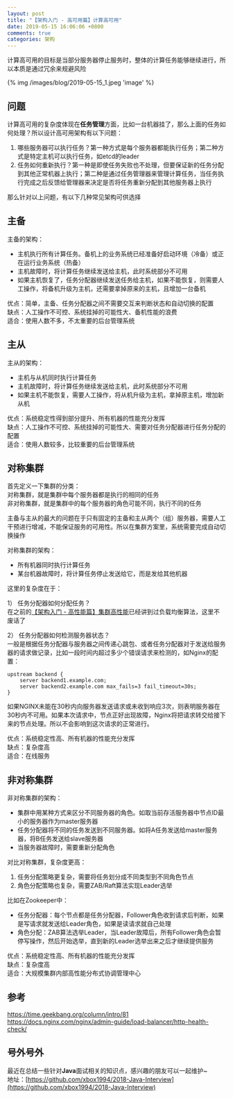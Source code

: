 ```yaml
---
layout: post
title: "【架构入门 - 高可用篇】计算高可用"
date: 2019-05-15 16:06:06 +0800
comments: true
categories: 架构
---
```


计算高可用的目标是当部分服务器停止服务时，整体的计算任务能够继续进行，所以本质是通过冗余来规避风险

<!-- more -->

{% img /images/blog/2019-05-15_1.jpeg 'image' %}

## 问题
计算高可用的复杂度体现在**任务管理**方面，比如一台机器挂了，那么上面的任务如何处理？所以设计高可用架构有以下问题：

1. 哪些服务器可以执行任务？第一种方式是每个服务器都能执行任务；第二种方式是特定主机可以执行任务，如etcd的leader
2. 任务如何重新执行？第一种是即使任务失败也不处理，但要保证新的任务分配到其他正常机器上执行；第二种是通过任务管理器来管理计算任务，当任务执行完成之后反馈给管理器来决定是否将任务重新分配到其他服务器上执行

那么针对以上问题，有以下几种常见架构可供选择

## 主备
主备的架构：

* 主机执行所有计算任务。备机上的业务系统已经准备好启动环境（冷备）或正在运行业务系统（热备）
* 主机故障时，将计算任务继续发送给主机，此时系统部分不可用
* 如果主机恢复了，任务分配器继续发送任务给主机，如果不能恢复，则需要人工操作，将备机升级为主机，还需要拿掉原来的主机，且增加一台备机

优点：简单，主备、任务分配器之间不需要交互来判断状态和自动切换的配置  
缺点：人工操作不可控、系统挂掉的可能性大、备机性能的浪费  
适合：使用人数不多，不太重要的后台管理系统

## 主从
主从的架构：

* 主机与从机同时执行计算任务
* 主机故障时，将计算任务继续发送给主机，此时系统部分不可用
* 如果主机不能恢复，需要人工操作，将从机升级为主机，拿掉原主机，增加新从机

优点：系统稳定性得到部分提升、所有机器的性能充分发挥  
缺点：人工操作不可控、系统挂掉的可能性大、需要对任务分配器进行任务分配的配置  
适合：使用人数较多，比较重要的后台管理系统  

## 对称集群
首先定义一下集群的分类：  
对称集群，就是集群中每个服务器都是执行的相同的任务  
非对称集群，就是集群中的每个服务器的角色可能不同，执行不同的任务

主备与主从的最大的问题在于只有固定的主备和主从两个（组）服务器，需要人工干预进行增减，不能保证服务的可用性。所以在集群方案里，系统需要完成自动切换操作

对称集群的架构：

* 所有机器同时执行计算任务
* 某台机器故障时，将计算任务停止发送给它，而是发给其他机器

这里的复杂度在于：

1） 任务分配器如何分配任务？  
在之前的[【架构入门 - 高性能篇】集群高性能](https://www.wangtianyi.top/blog/2019/05/01/jia-gou-ru-men-gao-xing-neng-pian-ji-qun/)已经讲到过负载均衡算法，这里不废话了

2） 任务分配器如何检测服务器状态？  
一般是根据任务分配器与服务器之间传递心跳包、或者任务分配器对于发送给服务器的请求做记录，比如一段时间内超过多少个错误请求来检测的，如Nginx的配置：

```text
upstream backend {
    server backend1.example.com;
    server backend2.example.com max_fails=3 fail_timeout=30s;
}
```

如果NGINX未能在30秒内向服务器发送请求或未收到响应3次，则表明服务器在30秒内不可用。如果本次请求中，节点正好出现故障，Nginx将把请求转交给接下来的节点处理。所以不会影响到这次请求的正常进行。

优点：系统稳定性高、所有机器的性能充分发挥  
缺点：复杂度高  
适合：在线服务  

## 非对称集群
非对称集群的架构：

* 集群中用某种方式来区分不同服务器的角色。如取当前存活服务器中节点ID最小的服务器作为master服务器
* 任务分配器将不同的任务发送到不同服务器。如将A任务发送给master服务器，将B任务发送给slave服务器
* 当服务器故障时，需要重新分配角色

对比对称集群，复杂度更高：

1. 任务分配策略更复杂，需要将任务划分成不同类型到不同角色节点
2. 角色分配策略也复杂，需要ZAB/Raft算法实现Leader选举

比如在Zookeeper中：

* 任务分配器：每个节点都是任务分配器，Follower角色收到请求后判断，如果是写请求就发送给Leader角色，如果是读请求就自己处理
* 角色分配：ZAB算法选举Leader，当Leader故障后，所有Follower角色会暂停写操作，然后开始选举，直到新的Leader选举出来之后才继续提供服务

优点：系统稳定性高、所有机器的性能充分发挥  
缺点：复杂度高  
适合：大规模集群内部高性能分布式协调管理中心  


## 参考
https://time.geekbang.org/column/intro/81  
https://docs.nginx.com/nginx/admin-guide/load-balancer/http-health-check/  

## 号外号外
最近在总结一些针对**Java**面试相关的知识点，感兴趣的朋友可以一起维护~  
地址：[https://github.com/xbox1994/2018-Java-Interview](https://github.com/xbox1994/2018-Java-Interview)
